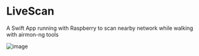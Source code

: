 # LiveScan
A Swift App running with Raspberry to scan nearby network while walking with airmon-ng tools

![image](https://github.com/user-attachments/assets/7977f370-20f5-4c38-a2b7-b06b301fbe61)
